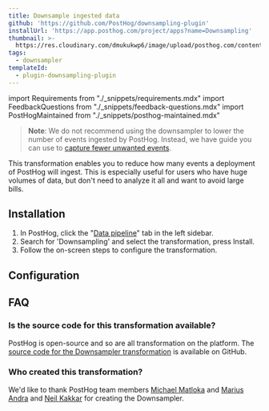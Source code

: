 ```yaml
---
title: Downsample ingested data
github: 'https://github.com/PostHog/downsampling-plugin'
installUrl: 'https://app.posthog.com/project/apps?name=Downsampling'
thumbnail: >-
  https://res.cloudinary.com/dmukukwp6/image/upload/posthog.com/contents/cdp/thumbnails/downsampling.png
tags:
  - downsampler
templateId:
  - plugin-downsampling-plugin
---
```


import Requirements from "./_snippets/requirements.mdx"
import FeedbackQuestions from "./_snippets/feedback-questions.mdx"
import PostHogMaintained from "./_snippets/posthog-maintained.mdx"

> **Note**: We do not recommend using the downsampler to lower the number of events ingested by PostHog. Instead, we have guide you can use to [capture fewer unwanted events](/tutorials/fewer-unwanted-events).

This transformation enables you to reduce how many events a deployment of PostHog will ingest. This is especially useful for users who have huge volumes of data, but don't need to analyze it all and want to avoid large bills.

<Requirements />

## Installation

1. In PostHog, click the "[Data pipeline](https://us.posthog.com/pipeline)" tab in the left sidebar.
2. Search for 'Downsampling' and select the transformation, press Install.
3. Follow the on-screen steps to configure the transformation.

## Configuration

<AppParameters />

## FAQ

### Is the source code for this transformation available?

PostHog is open-source and so are all transformation on the platform. The [source code for the Downsampler transformation](https://github.com/PostHog/downsampling-plugin) is available on GitHub.

### Who created this transformation?

We'd like to thank PostHog team members [Michael Matloka](https://github.com/Twixes) and [Marius Andra](https://github.com/mariusandra) and [Neil Kakkar](https://github.com/neilkakkar) for creating the Downsampler.

<PostHogMaintained />

<FeedbackQuestions />
